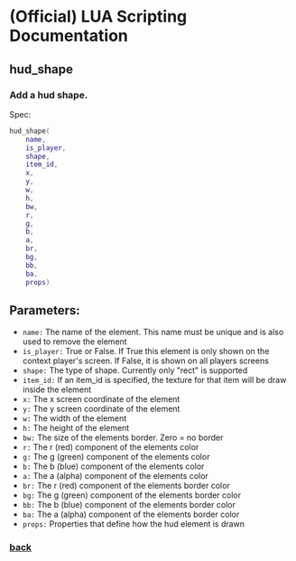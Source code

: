 
# (Official) LUA Scripting Documentation

## hud_shape

### Add a hud shape.

Spec:
```lua
hud_shape(
	name,
	is_player,
	shape,
	item_id,
	x,
	y,
	w,
	h,
	bw,
	r,
	g,
	b,
	a,
	br,
	bg,
	bb,
	ba,
	props)
```
## Parameters:
- `name:` The name of the element. This name must be unique and is also used to remove the element
- `is_player:` True or False. If True this element is only shown on the context player's screen. If False, it is shown on all players screens
- `shape:` The type of shape. Currently only "rect" is supported
- `item_id:` If an item_id is specified, the texture for that item will be draw inside the element
- `x:` The x screen coordinate of the element
- `y:` The y screen coordinate of the element
- `w:` The width of the element
- `h:` The height of the element
- `bw:` The size of the elements border. Zero = no border
- `r:` The r (red) component of the elements color
- `g:` The g (green) component of the elements color
- `b:` The b (blue) component of the elements color
- `a:` The a (alpha) component of the elements color
- `br:` The r (red) component of the elements border color
- `bg:` The g (green) component of the elements border color
- `bb:` The b (blue) component of the elements border color
- `ba:` The a (alpha) component of the elements border color
- `props:` Properties that define how the hud element is drawn
### [back](../hud)
